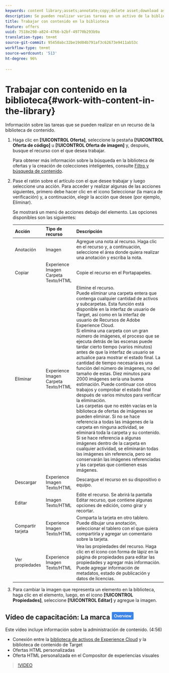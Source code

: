 ```yaml
---
keywords: content library;assets;annotate;copy;delete asset;download asset;edit content;share card;view content properties
description: Se pueden realizar varias tareas en un activo de la biblioteca.
title: Trabajar con contenido en la biblioteca
feature: offers
uuid: 7518e298-a824-4766-b2bf-49770b293b9a
translation-type: tm+mt
source-git-commit: 95450abc32be19d04b791af3c62673e9411ab53c
workflow-type: tm+mt
source-wordcount: '513'
ht-degree: 96%

---
```



# Trabajar con contenido en la biblioteca{#work-with-content-in-the-library}

Información sobre las tareas que se pueden realizar en un recurso de la biblioteca de contenido.

1. Haga clic en **[!UICONTROL Oferta]**, seleccione la pestaña **[!UICONTROL Oferta de código]** u **[!UICONTROL Oferta de imagen]** y, después, busque el recurso con el que desea trabajar.

   Para obtener más información sobre la búsqueda en la biblioteca de ofertas y la creación de colecciones inteligentes, consulte [Filtro y búsqueda de contenido](/help/c-experiences/c-manage-content/filter-and-search-content.md#concept_3B59B8F025BF4CEA82ECC5199D365276).

1. Pase el ratón sobre el artículo con el que desee trabajar y luego seleccione una acción. Para acceder y realizar algunas de las acciones siguientes, primero debe hacer clic en el icono Seleccionar (la marca de verificación) y, a continuación, elegir la acción que desee (por ejemplo, Eliminar).

   Se mostrará un menú de acciones debajo del elemento. Las opciones disponibles son las siguientes:

   | Acción | Tipo de recurso | Descripción |
   |--- |--- |--- |
   | Anotación | Imagen | Agregue una nota al recurso. Haga clic en el recurso y, a continuación, seleccione el área donde quiera realizar una anotación y escriba la nota. |
   | Copiar | Experience<br>Imagen<br>Carpeta<br>Texto/HTML | Copie el recurso en el Portapapeles. |
   | Eliminar | Experience<br>Imagen<br>Carpeta<br>Texto/HTML | Elimine el recurso.<br>Puede eliminar una carpeta entera que contenga cualquier cantidad de activos y subcarpetas. Esta función está disponible en la interfaz de usuario de Target, así como en la interfaz de usuario de Recursos de Adobe Experience Cloud.<br>Si elimina una carpeta con un gran número de imágenes, el proceso que se ejecuta detrás de las escenas puede tardar cierto tiempo (varios minutos) antes de que la interfaz de usuario se actualice para mostrar el estado final. La cantidad de tiempo necesaria es una función del número de imágenes, no del tamaño de estas. Diez minutos para 2000 imágenes sería una buena estimación. Puede continuar con otros trabajos y comprobar el estado final después de varios minutos para verificar la eliminación.<br> Las carpetas que no estén vacías en la biblioteca de ofertas de imágenes se pueden eliminar. Si no se hace referencia a todas las imágenes de la carpeta en ninguna actividad, se eliminará toda la carpeta y su contenido. Si se hace referencia a algunas imágenes dentro de la carpeta en cualquier actividad, se eliminarán todas las imágenes sin referencia, pero se conservarán las imágenes referenciadas y las carpetas que contienen esas imágenes. |
   | Descargar | Experience<br>Imagen<br>Texto/HTML | Descargue el recurso en su dispositivo o equipo. |
   | Editar | Imagen<br>Texto/HTML | Edite el recurso. Se abrirá la pantalla Editar recurso, que contiene algunas opciones de edición, como girar y recortar. |
   | Compartir tarjeta | Experience<br>Imagen<br>Texto/HTML | Comparta la tarjeta en otro tablero. Puede dibujar una anotación, seleccionar el tablero con el que quiera compartirla y agregar un comentario sobre la tarjeta. |
   | Ver propiedades | Experience<br>Imagen<br>Texto/HTML | Vea las propiedades del recurso. Haga clic en el icono con forma de lápiz en la página de propiedades para editar las propiedades y agregar más información. Puede agregar información de metadatos, estado de publicación y datos de licencias. |

1. Para cambiar la imagen que representa un elemento en la biblioteca, haga clic en el elemento, luego, en el icono **[!UICONTROL Propiedades]**, seleccione **[!UICONTROL Editar]** y agregue la imagen.

## Vídeo de capacitación: La marca ![Información general del repositorio de contenido](/help/assets/overview.png)

Este vídeo incluye información sobre la administración de contenido. (4:56)

* Conexión entre la [biblioteca de activos de Experience Cloud](https://docs.adobe.com/content/help/en/core-services/interface/assets/creative-cloud.html) y la biblioteca de contenido de Target
* Ofertas HTML personalizadas
* Oferta HTML personalizada en el Compositor de experiencias visuales

>[!VIDEO](https://video.tv.adobe.com/v/17387)